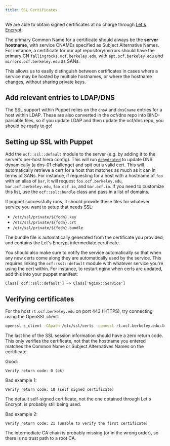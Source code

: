 ```yaml
---
title: SSL Certificates
---
```


We are able to obtain signed certificates at no charge through [Let's
Encrypt](https://letsencrypt.org/).

The primary Common Name for a certificate should always be the **server
hostname**, with service CNAMEs specified as Subject Alternative Names. For
instance, a certificate for our apt repository/mirrors should have the primary
CN `fallingrocks.ocf.berkeley.edu`, with `apt.ocf.berkeley.edu` and
`mirrors.ocf.berkeley.edu` as SANs.

This allows us to easily distinguish between certificates in cases where a
service may be hosted by multiple hostnames, or where the hostname changes,
without sharing private keys.


## Add relevant entries to LDAP/DNS

The SSL support within Puppet relies on the `dnsA` and `dnsCname` entries for a
host within LDAP. These are also converted in the ocf/dns repo into
BIND-parsable files, so if you update LDAP and then update the ocf/dns repo,
you should be ready to go!


## Setting up SSL with Puppet

Add the `ocf::ssl::default` module to the server (e.g. by adding it to the
server's per-host hiera config). This will run
[`dehydrated`](https://dehydrated.io/) to update DNS dynamically (a dns-01
challenge) and spit out a valid cert. This will automatically retrieve a cert
for a host that matches as much as it can in terms of SANs. For instance, if
requesting for a host with a hostname of `foo` with an alias of `bar`, it will
request `foo.ocf.berkeley.edu`, `bar.ocf.berkeley.edu`, `foo.ocf.io`, and
`bar.ocf.io`. If you need to customize this list, use the `ocf::ssl::bundle`
class and pass in a list of domains.

If puppet successfully runs, it should provide these files for whatever service you
want to setup that needs SSL:

* `/etc/ssl/private/${fqdn}.key`
* `/etc/ssl/private/${fqdn}.crt`
* `/etc/ssl/private/${fqdn}.bundle`

The bundle file is automatically generated from the certificate you provided,
and contains the Let's Encrypt intermediate certificate.

You should also make sure to notify the service automatically so that when any
new certs come along they are automatically used by the service. This requires
linking the `ocf::ssl::default` module with whatever service you're using the
cert within. For instance, to restart nginx when certs are updated, add this
into your puppet manifest:

```puppet
Class['ocf::ssl::default'] ~> Class['Nginx::Service']
```


## Verifying certificates

For the host `rt.ocf.berkeley.edu` on port 443 (HTTPS), try connecting using
the OpenSSL client.

```bash
openssl s_client -CApath /etc/ssl/certs -connect rt.ocf.berkeley.edu:443
```

The last line of the SSL session information should have a zero return code.
This only verifies the certificate, not that the hostname you entered matches
the Common Name or Subject Alternatives Names on the certificate.

Good:

    Verify return code: 0 (ok)

Bad example 1:

    Verify return code: 18 (self signed certificate)

The default self-signed certificate, not the one obtained through Let's
Encrypt, is probably still being used.

Bad example 2:

    Verify return code: 21 (unable to verify the first certificate)

The intermediate CA chain is probably missing (or in the wrong order), so there
is no trust path to a root CA.
